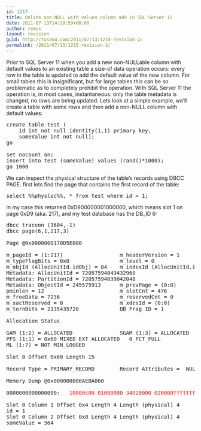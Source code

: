 ```yaml
---
id: 1217
title: Online non-NULL with values column add in SQL Server 11
date: 2011-07-13T14:20:59+00:00
author: remus
layout: revision
guid: http://rusanu.com/2011/07/13/1215-revision-2/
permalink: /2011/07/13/1215-revision-2/
---
```

Prior to SQL Server 11 when you add a new non-NULLable column with default values to an existing table a size-of data operation occurs: every row in the table is updated to add the default value of the new column. For small tables this is insignificant, but for large tables this can be so problematic as to completely prohibit the operation. With SQL Server 11 the operation is, in most cases, instantaneous: only the table metadata is changed, no rows are being updated. Lets look at a simple example, we&#8217;ll create a table with some rows and then add a non-NULL column with default values:

<pre>create table test (
	id int not null identity(1,1) primary key,
	someValue int not null);
go

set nocount on;
insert into test (someValue) values (rand()*1000);
go 1000
</pre>

We can inspect the physical structure of the table&#8217;s records using DBCC PAGE. first lets find the page that contains the first record of the table:

<pre>select %%physloc%%, * from test where id = 1;
</pre>

In my case this returned 0xD900000001000000, which means slot 1 on page 0xD9 (aka. 217), and my test database has the DB_ID 6:

<pre>dbcc traceon (3604,-1)
dbcc page(6,1,217,3)

Page @0x0000000170D5E000

m_pageId = (1:217)                  m_headerVersion = 1                 m_type = 1
m_typeFlagBits = 0x0                m_level = 0                         m_flagBits = 0x200
m_objId (AllocUnitId.idObj) = 84    m_indexId (AllocUnitId.idInd) = 256 
Metadata: AllocUnitId = 72057594043432960                                
Metadata: PartitionId = 72057594039042048                                Metadata: IndexId = 1
Metadata: ObjectId = 245575913      m_prevPage = (0:0)                  m_nextPage = (1:220)
pminlen = 12                        m_slotCnt = 476                     m_freeCnt = 4
m_freeData = 7236                   m_reservedCnt = 0                   &lt;spane style="color:red">m_lsn = (30:71:25)&lt;/span>
m_xactReserved = 0                  m_xdesId = (0:0)                    m_ghostRecCnt = 0
m_tornBits = 2135435720             DB Frag ID = 1                      

Allocation Status

GAM (1:2) = ALLOCATED               SGAM (1:3) = ALLOCATED              
PFS (1:1) = 0x60 MIXED_EXT ALLOCATED   0_PCT_FULL                        DIFF (1:6) = CHANGED
ML (1:7) = NOT MIN_LOGGED           

Slot 0 Offset 0x60 Length 15

Record Type = PRIMARY_RECORD        Record Attributes =  NULL_BITMAP    Record Size = 15

Memory Dump @0x000000000AEBA060

0000000000000000:   <span style="color:red">10000c00 01000000 34020000 020000†††††††††††††........4......</span>

Slot 0 Column 1 Offset 0x4 Length 4 Length (physical) 4
id = 1                              
Slot 0 Column 2 Offset 0x8 Length 4 Length (physical) 4
someValue = 564                     

</pre>